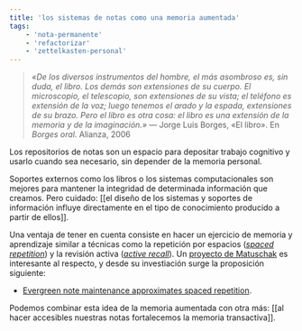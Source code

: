 ```yaml
---
title: 'los sistemas de notas como una memoria aumentada'
tags: 
    - 'nota-permanente'
    - 'refactorizar'
    - 'zettelkasten-personal'
---
```


>*«De los diversos instrumentos del hombre, el más asombroso es, sin duda, el libro. Los demás son extensiones de su cuerpo. El microscopio, el telescopio, son extensiones de su vista; el teléfono es extensión de la voz; luego tenemos el arado y la espada, extensiones de su brazo. Pero el libro es otra cosa: el libro es una extensión de la memoria y de la imaginación.»* — Jorge Luis Borges, «El libro». En *Borges oral*. Alianza, 2006

Los repositorios de notas son un espacio para depositar trabajo cognitivo y usarlo cuando sea necesario, sin depender de la memoria personal.

Soportes externos como los libros o los sistemas computacionales son mejores para mantener la integridad de determinada información que creamos. Pero cuidado: [[el diseño de los sistemas y soportes de información influye directamente en el tipo de conocimiento producido a partir de ellos]].

Una ventaja de tener en cuenta consiste en hacer un ejercicio de memoria y aprendizaje similar a técnicas como la repetición por espacios ([*spaced repetition*](https://en.wikipedia.org/wiki/Spaced_repetition)) y la revisión activa ([*active recall*](https://en.wikipedia.org/wiki/Active_recall)). Un [proyecto de Matuschak](https://quantum.country/) es interesante al respecto, y desde su investiación surge la proposición siguiente:

- [Evergreen note maintenance approximates spaced repetition](https://notes.andymatuschak.org/z6yfTwYekzvBkVjeH7WBUrSAJhyGTMYDAyYW7).

Podemos combinar esta idea de la memoria aumentada con otra más: [[al hacer accesibles nuestras notas fortalecemos la memoria transactiva]].